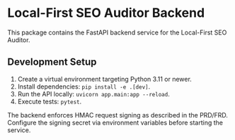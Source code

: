 # Local-First SEO Auditor Backend

This package contains the FastAPI backend service for the Local-First SEO Auditor.

## Development Setup

1. Create a virtual environment targeting Python 3.11 or newer.
2. Install dependencies: `pip install -e .[dev]`.
3. Run the API locally: `uvicorn app.main:app --reload`.
4. Execute tests: `pytest`.

The backend enforces HMAC request signing as described in the PRD/FRD. Configure the signing secret via environment variables before starting the service.
